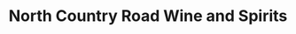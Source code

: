 ---
title: "North Country Road Wine and Spirits"
url: /miller-place/north-country-road-wine-and-spirits/
shop: Spirituosen
---